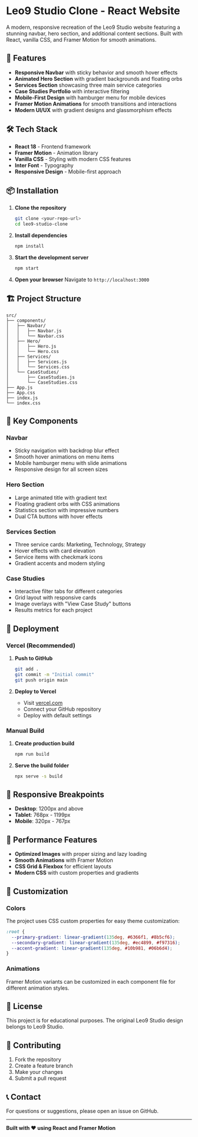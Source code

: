 # Leo9 Studio Clone - React Website

A modern, responsive recreation of the Leo9 Studio website featuring a stunning navbar, hero section, and additional content sections. Built with React, vanilla CSS, and Framer Motion for smooth animations.

## 🚀 Features

- **Responsive Navbar** with sticky behavior and smooth hover effects
- **Animated Hero Section** with gradient backgrounds and floating orbs
- **Services Section** showcasing three main service categories
- **Case Studies Portfolio** with interactive filtering
- **Mobile-First Design** with hamburger menu for mobile devices
- **Framer Motion Animations** for smooth transitions and interactions
- **Modern UI/UX** with gradient designs and glassmorphism effects

## 🛠️ Tech Stack

- **React 18** - Frontend framework
- **Framer Motion** - Animation library
- **Vanilla CSS** - Styling with modern CSS features
- **Inter Font** - Typography
- **Responsive Design** - Mobile-first approach

## 📦 Installation

1. **Clone the repository**
   ```bash
   git clone <your-repo-url>
   cd leo9-studio-clone
   ```

2. **Install dependencies**
   ```bash
   npm install
   ```

3. **Start the development server**
   ```bash
   npm start
   ```

4. **Open your browser**
   Navigate to `http://localhost:3000`

## 🏗️ Project Structure

```
src/
├── components/
│   ├── Navbar/
│   │   ├── Navbar.js
│   │   └── Navbar.css
│   ├── Hero/
│   │   ├── Hero.js
│   │   └── Hero.css
│   ├── Services/
│   │   ├── Services.js
│   │   └── Services.css
│   └── CaseStudies/
│       ├── CaseStudies.js
│       └── CaseStudies.css
├── App.js
├── App.css
├── index.js
└── index.css
```

## 🎨 Key Components

### Navbar
- Sticky navigation with backdrop blur effect
- Smooth hover animations on menu items
- Mobile hamburger menu with slide animations
- Responsive design for all screen sizes

### Hero Section
- Large animated title with gradient text
- Floating gradient orbs with CSS animations
- Statistics section with impressive numbers
- Dual CTA buttons with hover effects

### Services Section
- Three service cards: Marketing, Technology, Strategy
- Hover effects with card elevation
- Service items with checkmark icons
- Gradient accents and modern styling

### Case Studies
- Interactive filter tabs for different categories
- Grid layout with responsive cards
- Image overlays with "View Case Study" buttons
- Results metrics for each project

## 🚀 Deployment

### Vercel (Recommended)

1. **Push to GitHub**
   ```bash
   git add .
   git commit -m "Initial commit"
   git push origin main
   ```

2. **Deploy to Vercel**
   - Visit [vercel.com](https://vercel.com)
   - Connect your GitHub repository
   - Deploy with default settings

### Manual Build

1. **Create production build**
   ```bash
   npm run build
   ```

2. **Serve the build folder**
   ```bash
   npx serve -s build
   ```

## 📱 Responsive Breakpoints

- **Desktop**: 1200px and above
- **Tablet**: 768px - 1199px
- **Mobile**: 320px - 767px

## 🎯 Performance Features

- **Optimized Images** with proper sizing and lazy loading
- **Smooth Animations** with Framer Motion
- **CSS Grid & Flexbox** for efficient layouts
- **Modern CSS** with custom properties and gradients

## 🔧 Customization

### Colors
The project uses CSS custom properties for easy theme customization:

```css
:root {
  --primary-gradient: linear-gradient(135deg, #6366f1, #8b5cf6);
  --secondary-gradient: linear-gradient(135deg, #ec4899, #f97316);
  --accent-gradient: linear-gradient(135deg, #10b981, #06b6d4);
}
```

### Animations
Framer Motion variants can be customized in each component file for different animation styles.

## 📄 License

This project is for educational purposes. The original Leo9 Studio design belongs to Leo9 Studio.

## 🤝 Contributing

1. Fork the repository
2. Create a feature branch
3. Make your changes
4. Submit a pull request

## 📞 Contact

For questions or suggestions, please open an issue on GitHub.

---

**Built with ❤️ using React and Framer Motion**
